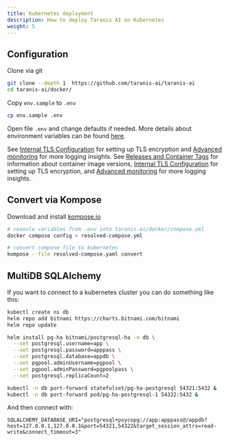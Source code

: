 ```yaml
---
title: Kubernetes deployment
description: How to deploy Taranis AI on Kubernetes
weight: 5
---
```


## Configuration

Clone via git

```bash
git clone --depth 1  https://github.com/taranis-ai/taranis-ai
cd taranis-ai/docker/
```

Copy `env.sample` to `.env`

```bash
cp env.sample .env
```

Open file `.env` and change defaults if needed. More details about environment variables can be found [here](https://github.com/taranis-ai/taranis-ai/blob/master/docker/README.md).

See [Internal TLS Configuration](./tls-configuration.md) for setting up TLS encryption and [Advanced monitoring](./advanced-monitoring.md) for more logging insights.
See [Releases and Container Tags](./releases-and-tags.md) for information about container image versions, [Internal TLS Configuration](./tls-configuration.md) for setting up TLS encryption, and [Advanced monitoring](./advanced-monitoring.md) for more logging insights.

## Convert via Kompose

Download and install [kompose.io](https://kompose.io/installation/)

```bash
# resovle variables from .env into taranis-ai/docker/compose.yml 
docker compose config > resolved-compose.yml

# convert compose file to kubernetes 
kompose --file resolved-compose.yaml convert
```


## MultiDB SQLAlchemy


If you want to connect to a kubernetes cluster you can do something like this:

```bash
kubectl create ns db
helm repo add bitnami https://charts.bitnami.com/bitnami
helm repo update

helm install pg-ha bitnami/postgresql-ha -n db \
  --set postgresql.username=app \
  --set postgresql.password=apppass \
  --set postgresql.database=appdb \
  --set pgpool.adminUsername=pgpool \
  --set pgpool.adminPassword=pgpoolpass \
  --set postgresql.replicaCount=2

kubectl -n db port-forward statefulset/pg-ha-postgresql 54321:5432 &
kubectl -n db port-forward pod/pg-ha-postgresql-1 54322:5432 &
```

And then connect with:

```
SQLALCHEMY_DATABASE_URI="postgresql+psycopg://app:apppass@/appdb?host=127.0.0.1,127.0.0.1&port=54321,54322&target_session_attrs=read-write&connect_timeout=3"
```

